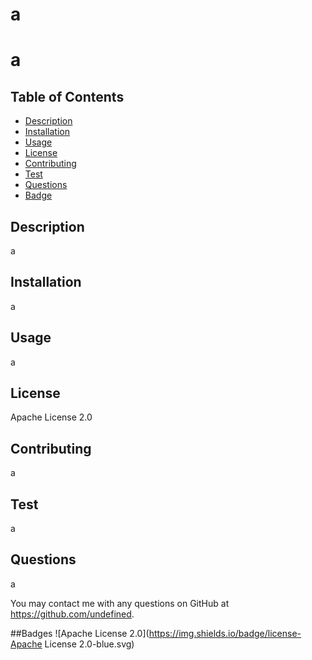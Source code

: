 # a
  # a
  ## Table of Contents
  * [Description](#description)
  * [Installation](#installation)
  * [Usage](#usage)
  * [License](#license)
  * [Contributing](#contribute)
  * [Test](#test)
  * [Questions](#questions)
  * [Badge](#)
  ## Description
  a
  ## Installation
  a
  ## Usage
  a
  ## License
  Apache License 2.0
  ## Contributing
  a
  ## Test
  a
  ## Questions
  a

  You may contact me with any questions on GitHub at https://github.com/undefined.
 
  ##Badges
![Apache License 2.0](https://img.shields.io/badge/license-Apache License 2.0-blue.svg)
  
